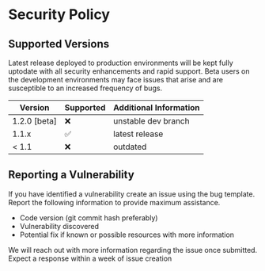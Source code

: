 # Security Policy

## Supported Versions

Latest release deployed to production environments will be kept fully uptodate with all security enhancements and rapid support. Beta users on the development environments may face issues that arise and are susceptible to an increased frequency of bugs. 

| Version     | Supported          | Additional Information |
| ----------- | ------------------ | ---------------------- |
| 1.2.0 [beta]| :x:                | unstable dev branch    |
| 1.1.x       | :white_check_mark: | latest release         |
| < 1.1       | :x:                | outdated               |

## Reporting a Vulnerability

If you have identified a vulnerability create an issue using the bug template. Report the following information to provide maximum assistance.

 - Code version (git commit hash preferably)
 - Vulnerability discovered
 - Potential fix if known or possible resources with more information

We will reach out with more information regarding the issue once submitted. Expect a response within a week of issue creation
